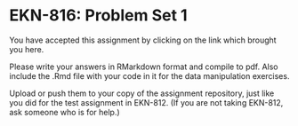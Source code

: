 # EKN-816: Problem Set 1

You have accepted this assignment by clicking on the link which brought you here.

Please write your answers in RMarkdown format and compile to pdf. Also include the .Rmd file with your code in it for the data manipulation exercises.

Upload or push them to your copy of the assignment repository, just like you did for the test assignment in EKN-812. (If you are not taking EKN-812, ask someone who is for help.)
